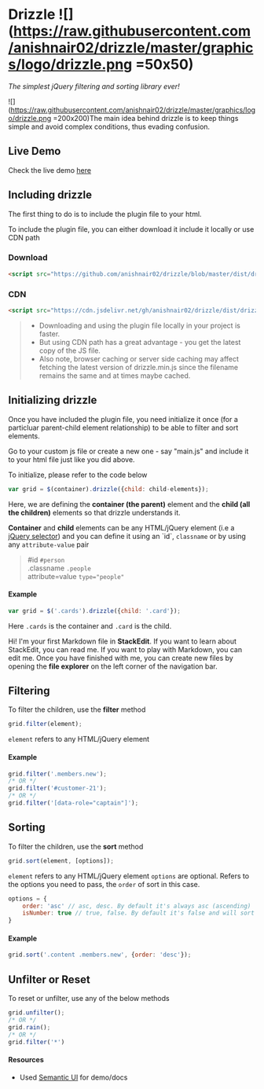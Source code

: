# Drizzle ![](https://raw.githubusercontent.com/anishnair02/drizzle/master/graphics/logo/drizzle.png =50x50)
_The simplest jQuery filtering and sorting library ever!_

![](https://raw.githubusercontent.com/anishnair02/drizzle/master/graphics/logo/drizzle.png =200x200)The main idea behind drizzle is to keep things simple and avoid complex conditions, thus evading confusion.


## Live Demo
Check the live demo <a href="https://anishnair02.github.io/drizzle/" target="_blank">here</a>

## Including drizzle
The first thing to do is to include the plugin file to your html.

To include the plugin file, you can either download it include it locally or use CDN path

### Download
```html
<script src="https://github.com/anishnair02/drizzle/blob/master/dist/drizzle.min.js"></script>
```

### CDN
```html
<script src="https://cdn.jsdelivr.net/gh/anishnair02/drizzle/dist/drizzle.min.js"></script>
```
> - Downloading and using the plugin file locally in your project is faster. 
> - But using CDN path has a great advantage - you get the latest copy of the JS file.
> - Also note, browser caching or server side caching may affect fetching the latest version of drizzle.min.js since the filename remains the same and at times maybe cached.

## Initializing drizzle
Once you have included the plugin file, you need initialize it once (for a particluar parent-child element relationship) to be able to filter and sort elements.

Go to your custom js file or create a new one - say "main.js" and include it to your html file just like you did above.

To initialize, please refer to the code below
```javascript
var grid = $(container).drizzle({child: child-elements});
```            
Here, we are defining the **container (the parent)** element and the **child (all the children)** elements so that drizzle understands it.

**Container** and **child** elements can be any HTML/jQuery element (i.e a [jQuery selector]([https://api.jquery.com/category/selectors/](https://api.jquery.com/category/selectors/))) and you can define it using an `id`, `classname` or by using any `attribute-value` pair
> #id ```#person```<br/>
> .classname ```.people``` <br/>
> attribute=value ```type="people"```

#### Example
```javascript
var grid = $('.cards').drizzle({child: '.card'});
```
Here `.cards` is the container and `.card` is the child.

Hi! I'm your first Markdown file in **StackEdit**. If you want to learn about StackEdit, you can read me. If you want to play with Markdown, you can edit me. Once you have finished with me, you can create new files by opening the **file explorer** on the left corner of the navigation bar.

## Filtering
To filter the children, use the **filter** method
```javascript
grid.filter(element);     
```
`element` refers to any HTML/jQuery element

#### Example
```javascript
grid.filter('.members.new');
/* OR */
grid.filter('#customer-21');
/* OR */
grid.filter('[data-role="captain"]');
```

## Sorting
To filter the children, use the **sort** method
```javascript
grid.sort(element, [options]);    
```
`element` refers to any HTML/jQuery element
`options` are optional. Refers to the options you need to pass, the `order` of sort in this case.

```javascript
options = {
	order: 'asc' // asc, desc. By default it's always asc (ascending)
	isNumber: true // true, false. By default it's false and will sort it by alphabets. True will sort it based on the number(value) rather than alphabets.
}
```
#### Example
```javascript
grid.sort('.content .members.new', {order: 'desc'});
```

## Unfilter or Reset
To reset or unfilter, use any of the below methods

```javascript
grid.unfilter();
/* OR */
grid.rain();
/* OR */
grid.filter('*')
```

#### Resources
- Used <a href="https://semantic-ui.com/" target="_blank">Semantic UI</a> for demo/docs